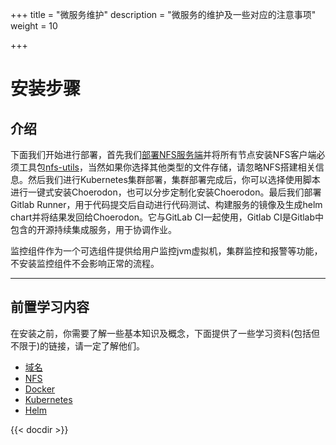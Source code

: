 +++
title = "微服务维护"
description = "微服务的维护及一些对应的注意事项"
weight = 10

+++

# 安装步骤

## 介绍
下面我们开始进行部署，首先我们[部署NFS服务端](./nfs/#客户端挂载nfs服务器共享目录-验证nfs服务端部署)并将所有节点安装NFS客户端必须工具包[nfs-utils](./nfs/#客户端挂载nfs服务器共享目录-验证nfs服务端部署)，当然如果你选择其他类型的文件存储，请忽略NFS搭建相关信息。然后我们进行Kubernetes集群部署，集群部署完成后，你可以选择使用脚本进行一键式安装Choerodon，也可以分步定制化安装Choerodon。最后我们部署Gitlab Runner，用于代码提交后自动进行代码测试、构建服务的镜像及生成helm chart并将结果发回给Choerodon。它与GitLab CI一起使用，Gitlab CI是Gitlab中包含的开源持续集成服务，用于协调作业。

监控组件作为一个可选组件提供给用户监控jvm虚拟机，集群监控和报警等功能，不安装监控组件不会影响正常的流程。

---

## 前置学习内容
在安装之前，你需要了解一些基本知识及概念，下面提供了一些学习资料(包括但不限于)的链接，请一定了解他们。

- [域名](https://baike.baidu.com/item/%E5%9F%9F%E5%90%8D)
- [NFS](https://baike.baidu.com/item/NFS/812203)
- [Docker](https://baike.baidu.com/item/Docker)
- [Kubernetes](http://docs.kubernetes.org.cn/)
- [Helm](https://www.helm.sh/)

{{< docdir >}}